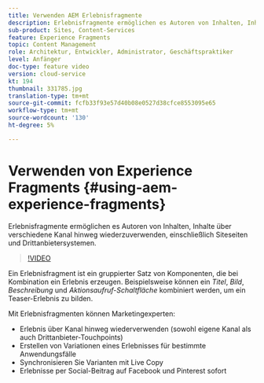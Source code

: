 ```yaml
---
title: Verwenden AEM Erlebnisfragmente
description: Erlebnisfragmente ermöglichen es Autoren von Inhalten, Inhalte über verschiedene Kanal hinweg wiederzuverwenden, einschließlich Siteseiten und Drittanbietersystemen.
sub-product: Sites, Content-Services
feature: Experience Fragments
topic: Content Management
role: Architektur, Entwickler, Administrator, Geschäftspraktiker
level: Anfänger
doc-type: feature video
version: cloud-service
kt: 194
thumbnail: 331785.jpg
translation-type: tm+mt
source-git-commit: fcfb33f93e57d40b08e0527d38cfce8553095e65
workflow-type: tm+mt
source-wordcount: '130'
ht-degree: 5%

---
```



# Verwenden von Experience Fragments {#using-aem-experience-fragments}

Erlebnisfragmente ermöglichen es Autoren von Inhalten, Inhalte über verschiedene Kanal hinweg wiederzuverwenden, einschließlich Siteseiten und Drittanbietersystemen.

>[!VIDEO](https://video.tv.adobe.com/v/331785/?quality=12&learn=on)

Ein Erlebnisfragment ist ein gruppierter Satz von Komponenten, die bei Kombination ein Erlebnis erzeugen. Beispielsweise können ein *Titel*, *Bild*, *Beschreibung* und *Aktionsaufruf-Schaltfläche* kombiniert werden, um ein Teaser-Erlebnis zu bilden.

Mit Erlebnisfragmenten können Marketingexperten:

* Erlebnis über Kanal hinweg wiederverwenden (sowohl eigene Kanal als auch Drittanbieter-Touchpoints)
* Erstellen von Variationen eines Erlebnisses für bestimmte Anwendungsfälle
* Synchronisieren Sie Varianten mit Live Copy
* Erlebnisse per Social-Beitrag auf Facebook und Pinterest sofort
